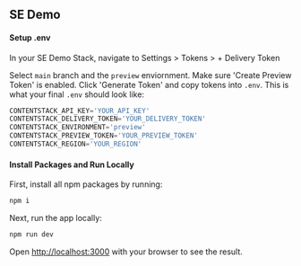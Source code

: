 ## SE Demo

#### Setup .env
In your SE Demo Stack, navigate to Settings > Tokens > + Delivery Token

Select `main` branch and the `preview` enviornment. Make sure 'Create Preview Token' is enabled. Click 'Generate Token' and copy tokens into `.env`. This is what your final `.env` should look like:

```ts
CONTENTSTACK_API_KEY='YOUR_API_KEY'
CONTENTSTACK_DELIVERY_TOKEN='YOUR_DELIVERY_TOKEN'
CONTENTSTACK_ENVIRONMENT='preview'
CONTENTSTACK_PREVIEW_TOKEN='YOUR_PREVIEW_TOKEN'
CONTENTSTACK_REGION='YOUR_REGION'
```

#### Install Packages and Run Locally
First, install all npm packages by running:

```bash
npm i
```

Next, run the app locally:

```bash
npm run dev
```

Open [http://localhost:3000](http://localhost:3000) with your browser to see the result.
